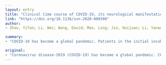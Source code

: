 ```yaml
---
layout: entry
title: "Clinical time course of COVID-19, its neurological manifestation and some thoughts on its management"
link: "https://doi.org/10.1136/svn-2020-000398"
author:
- Zhou, Yifan; Li, Wei; Wang, David; Mao, Ling; Jin, Huijuan; Li, Yanan; Hong, Candong; Chen, Shengcai; Chang, Jiang; He, Quanwei; Wang, Mengdie; Hu, Bo

summary:
- "COVID-19 has become a global pandemic. Patients in the initial incubation phase often have insidious clinical symptoms. At the later clinical symptomatic phase, the immune system is fully activated. The disease may enter the severe infection stage in this phase. Key is to prevent a patient from progressing to this severe infection from mild infection. Symptomatic stroke occurred 2 weeks after the onset of the disease. We are sharing our experience on prevention and management."

original:
- "Coronavirus disease-2019 (COVID-19) has become a global pandemic. COVID-19 runs its course in two phases, the initial incubation phase and later clinical symptomatic phase. Patients in the initial incubation phase often have insidious clinical symptoms, but they are still highly contagious. At the later clinical symptomatic phase, the immune system is fully activated and the disease may enter the severe infection stage in this phase. Although many patients are known for their respiratory symptoms, they had neurological symptoms in their first 1-2 days of clinical symptomatic phase, and ischaemic stroke occurred 2 weeks after the onset of the clinical symptomatic phase. The key is to prevent a patient from progressing to this severe infection from mild infection. We are sharing our experience on prevention and management of COVID-19."
---
```


